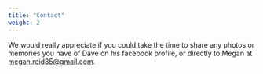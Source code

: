 ```yaml
---
title: "Contact"
weight: 2
---
```


We would really appreciate if you could take the time to share any photos or memories you have of Dave on his facebook profile, or directly to Megan at [megan.reid85@gmail.com](mailto:megan.reid85+dave@gmail.com).

<div id="hyvor-talk-view"></div>
<script type="text/javascript">
    var HYVOR_TALK_WEBSITE = 8451;
    var HYVOR_TALK_CONFIG = {
        url: false,
        id: false
    };
</script>
<script async type="text/javascript" src="//talk.hyvor.com/web-api/embed.js"></script>
